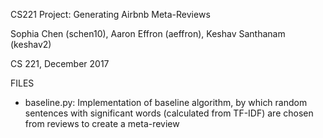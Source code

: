 CS221 Project: Generating Airbnb Meta-Reviews

Sophia Chen (schen10), Aaron Effron (aeffron), Keshav Santhanam (keshav2)

CS 221, December 2017

FILES

- baseline.py: Implementation of baseline algorithm, by which random sentences with significant words (calculated from TF-IDF) are chosen from reviews to create a meta-review
